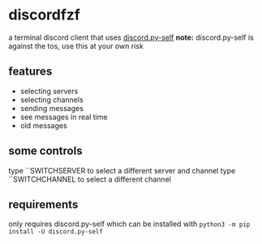 # discordfzf
a terminal discord client that uses [discord.py-self](https://github.com/dolfies/discord.py-self)
**note:**
discord.py-self is against the tos, use this at your own risk

## features
* selecting servers
* selecting channels
* sending messages
* see messages in real time
* old messages

## some controls
type \``SWITCHSERVER to select a different server and channel
type \``SWITCHCHANNEL to select a different channel

## requirements
only requires discord.py-self which can be installed with ``python3 -m pip install -U discord.py-self``
